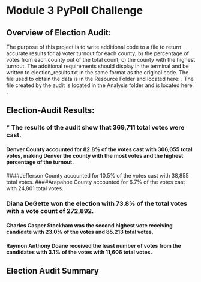 # Module 3 PyPoll Challenge

## Overview of Election Audit:
The purpose of this project is to write additional code to a file to return accurate results for a) voter turnout for each county; b) the percentage of votes from each county out of the total count; c) the county with the highest turnout.  The additional requirements should display in the terminal and be written to election_results.txt in the same format as the original code.  The file used to obtain the data is in the Resource Folder and located here: [](Resources/election_results.csv).  The file created by the audit is located in the Analysis folder and is located here: [](Analysis/election_results.txt).

## Election-Audit Results:
### * The results of the audit show that 369,711 total votes were cast.
#### Denver County accounted for 82.8% of the votes cast with 306,055 total votes, making Denver the county with the most votes and the highest percentage of the turnout.
####Jefferson County accounted for 10.5% of the votes cast with 38,855 total votes.
####Arapahoe County accounted for 6.7% of the votes cast with 24,801 total votes.  

### Diana DeGette won the election with 73.8% of the total votes with a vote count of 272,892.
#### Charles Casper Stockham was the second highest vote receiving candidate with 23.0% of the votes and 85.213 total votes.
#### Raymon Anthony Doane received the least number of votes from the candidates with 3.1% of the votes with 11,606 total votes.  

## Election Audit Summary
